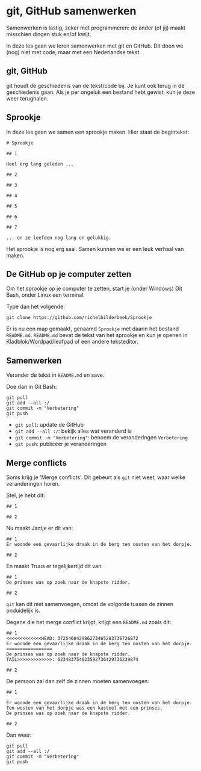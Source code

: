 # git, GitHub samenwerken

Samenwerken is lastig, zeker met programmeren: 
de ander (of jij) maakt misschien dingen stuk en/of kwijt.

In deze les gaan we leren samenwerken met git en GitHub.
Dit doen we (nog) niet met code, maar met een Nederlandse tekst.

## git, GitHub

git houdt de geschiedenis van de tekst/code bij.
Je kunt ook terug in de geschiedenis gaan.
Als je per ongeluk een bestand hebt gewist, kun je deze weer terughalen.

## Sprookje

In deze les gaan we samen een sprookje maken. Hier staat de begintekst: 

```
# Sprookje

## 1

Heel erg lang geleden ...

## 2

## 3

## 4

## 5

## 6

## 7

... en ze leefden nog lang en gelukkig.
```

Het sprookje is nog erg saai.
Samen kunnen we er een leuk verhaal van maken.

## De GitHub op je computer zetten

Om het sprookje op je computer te zetten,
start je (onder Windows) Git Bash, onder Linux een terminal.

Type dan het volgende:

```
git clone https://github.com/richelbilderbeek/Sprookje
```

Er is nu een map gemaakt, genaamd `Sprookje` met daarin het bestand `README.md`.
`README.md` bevat de tekst van het sprookje en kun je openen in Kladblok/Wordpad/leafpad of een andere teksteditor.

## Samenwerken

Verander de tekst in `README.md` en save.

Doe dan in Git Bash:

```
git pull
git add --all :/
git commit -m "Verbetering"
git push
```

 * `git pull`: update de GitHub
 * `git add --all :/`: bekijk alles wat veranderd is
 * `git commit -m "Verbetering"`: benoem de veranderingen `Verbetering`
 * `git push`: publiceer je veranderingen

## Merge conflicts

Soms krijg je 'Merge conflicts'. Dit gebeurt als `git` niet weet, waar welke veranderingen horen.

Stel, je hebt dit:

```
## 1

## 2
```

Nu maakt Jantje er dit van:

```
## 1
Er woonde een gevaarlijke draak in de berg ten oosten van het dorpje.

## 2
```

En maakt Truus er tegelijkertijd dit van:

```
## 1
De prinses was op zoek naar de knapste ridder.

## 2
```

`git` kan dit niet samenvoegen, omdat de volgorde tussen de zinnen onduidelijk is.

Degene die het merge conflict krijgt, krijgt een `README.md` zoals dit:

```
## 1
<<<<<<<<<<<<<HEAD: 372546042986273465283736726872
Er woonde een gevaarlijke draak in de berg ten oosten van het dorpje.
=================
De prinses was op zoek naar de knapste ridder.
TAIL>>>>>>>>>>>>>: 623483754623592736429736239874

## 2
```

De persoon zal dan zelf de zinnen moeten samenvoegen:

```
## 1

Er woonde een gevaarlijke draak in de berg ten oosten van het dorpje.
Ten westen van het dorpje was een kasteel met een prinses.
De prinses was op zoek naar de knapste ridder.

## 2
```

Dan weer:

```
git pull
git add --all :/
git commit -m "Verbetering"
git push
```
